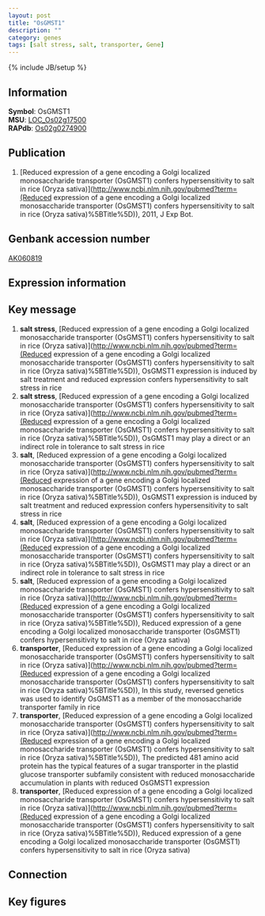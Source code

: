 ```yaml
---
layout: post
title: "OsGMST1"
description: ""
category: genes
tags: [salt stress, salt, transporter, Gene]
---
```

{% include JB/setup %}

## Information
__Symbol__: OsGMST1  
__MSU__: [LOC_Os02g17500](http://rice.plantbiology.msu.edu/cgi-bin/ORF_infopage.cgi?orf=LOC_Os02g17500)  
__RAPdb__: [Os02g0274900](http://rapdb.dna.affrc.go.jp/viewer/gbrowse_details/irgsp1?name=Os02g0274900)  

## Publication
1. [Reduced expression of a gene encoding a Golgi localized monosaccharide transporter (OsGMST1) confers hypersensitivity to salt in rice (Oryza sativa)](http://www.ncbi.nlm.nih.gov/pubmed?term=(Reduced expression of a gene encoding a Golgi localized monosaccharide transporter (OsGMST1) confers hypersensitivity to salt in rice (Oryza sativa)%5BTitle%5D)), 2011, J Exp Bot.

## Genbank accession number
[AK060819](http://www.ncbi.nlm.nih.gov/nuccore/AK060819)

## Expression information

## Key message
1. __salt stress__, [Reduced expression of a gene encoding a Golgi localized monosaccharide transporter (OsGMST1) confers hypersensitivity to salt in rice (Oryza sativa)](http://www.ncbi.nlm.nih.gov/pubmed?term=(Reduced expression of a gene encoding a Golgi localized monosaccharide transporter (OsGMST1) confers hypersensitivity to salt in rice (Oryza sativa)%5BTitle%5D)),  OsGMST1 expression is induced by salt treatment and reduced expression confers hypersensitivity to salt stress in rice
2. __salt stress__, [Reduced expression of a gene encoding a Golgi localized monosaccharide transporter (OsGMST1) confers hypersensitivity to salt in rice (Oryza sativa)](http://www.ncbi.nlm.nih.gov/pubmed?term=(Reduced expression of a gene encoding a Golgi localized monosaccharide transporter (OsGMST1) confers hypersensitivity to salt in rice (Oryza sativa)%5BTitle%5D)),  OsGMST1 may play a direct or an indirect role in tolerance to salt stress in rice
3. __salt__, [Reduced expression of a gene encoding a Golgi localized monosaccharide transporter (OsGMST1) confers hypersensitivity to salt in rice (Oryza sativa)](http://www.ncbi.nlm.nih.gov/pubmed?term=(Reduced expression of a gene encoding a Golgi localized monosaccharide transporter (OsGMST1) confers hypersensitivity to salt in rice (Oryza sativa)%5BTitle%5D)),  OsGMST1 expression is induced by salt treatment and reduced expression confers hypersensitivity to salt stress in rice
4. __salt__, [Reduced expression of a gene encoding a Golgi localized monosaccharide transporter (OsGMST1) confers hypersensitivity to salt in rice (Oryza sativa)](http://www.ncbi.nlm.nih.gov/pubmed?term=(Reduced expression of a gene encoding a Golgi localized monosaccharide transporter (OsGMST1) confers hypersensitivity to salt in rice (Oryza sativa)%5BTitle%5D)),  OsGMST1 may play a direct or an indirect role in tolerance to salt stress in rice
5. __salt__, [Reduced expression of a gene encoding a Golgi localized monosaccharide transporter (OsGMST1) confers hypersensitivity to salt in rice (Oryza sativa)](http://www.ncbi.nlm.nih.gov/pubmed?term=(Reduced expression of a gene encoding a Golgi localized monosaccharide transporter (OsGMST1) confers hypersensitivity to salt in rice (Oryza sativa)%5BTitle%5D)), Reduced expression of a gene encoding a Golgi localized monosaccharide transporter (OsGMST1) confers hypersensitivity to salt in rice (Oryza sativa)
6. __transporter__, [Reduced expression of a gene encoding a Golgi localized monosaccharide transporter (OsGMST1) confers hypersensitivity to salt in rice (Oryza sativa)](http://www.ncbi.nlm.nih.gov/pubmed?term=(Reduced expression of a gene encoding a Golgi localized monosaccharide transporter (OsGMST1) confers hypersensitivity to salt in rice (Oryza sativa)%5BTitle%5D)),  In this study, reversed genetics was used to identify OsGMST1 as a member of the monosaccharide transporter family in rice
7. __transporter__, [Reduced expression of a gene encoding a Golgi localized monosaccharide transporter (OsGMST1) confers hypersensitivity to salt in rice (Oryza sativa)](http://www.ncbi.nlm.nih.gov/pubmed?term=(Reduced expression of a gene encoding a Golgi localized monosaccharide transporter (OsGMST1) confers hypersensitivity to salt in rice (Oryza sativa)%5BTitle%5D)),  The predicted 481 amino acid protein has the typical features of a sugar transporter in the plastid glucose transporter subfamily consistent with reduced monosaccharide accumulation in plants with reduced OsGMST1 expression
8. __transporter__, [Reduced expression of a gene encoding a Golgi localized monosaccharide transporter (OsGMST1) confers hypersensitivity to salt in rice (Oryza sativa)](http://www.ncbi.nlm.nih.gov/pubmed?term=(Reduced expression of a gene encoding a Golgi localized monosaccharide transporter (OsGMST1) confers hypersensitivity to salt in rice (Oryza sativa)%5BTitle%5D)), Reduced expression of a gene encoding a Golgi localized monosaccharide transporter (OsGMST1) confers hypersensitivity to salt in rice (Oryza sativa)

## Connection

## Key figures



